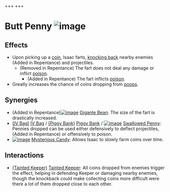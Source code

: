+++
+++

 # Butt Penny ![image](/image/Butt_Penny.png) 

Effects
---------


* Upon picking up a [coin](/wiki/Coins "Coins"), Isaac farts, [knocking back](/wiki/Knock-back "Knock-back") nearby enemies (Added in Repentance) and projectiles.
	+ (Removed in Repentance) The fart does not deal any damage or inflict [poison](/wiki/Poison "Poison").
		- (Added in Repentance) The fart inflicts [poison](/wiki/Poison "Poison").
* Greatly increases the chance of coins dropping from [poops](/wiki/Poop "Poop").


Synergies
-----------


* (Added in Repentance)[![image](/image/Gigante_Bean.png)](/wiki/Gigante_Bean "Gigante Bean") [Gigante Bean](/wiki/Gigante_Bean "Gigante Bean"): The size of the fart is drastically increased.
* [(IV Bag)](/wiki/IV_Bag "IV Bag") [IV Bag](/wiki/IV_Bag "IV Bag") / [(Piggy Bank)](/wiki/Piggy_Bank "Piggy Bank") [Piggy Bank](/wiki/Piggy_Bank "Piggy Bank") / [![image](/image/Swallowed_Penny.png)](/wiki/Swallowed_Penny "Swallowed Penny") [Swallowed Penny](/wiki/Swallowed_Penny "Swallowed Penny"): Pennies dropped can be used either defensively to deflect projectiles, (Added in Repentance) or offensively to poison.
* [![image](/image/Mysterious_Candy.png)](/wiki/Mysterious_Candy "Mysterious Candy") [Mysterious Candy](/wiki/Mysterious_Candy "Mysterious Candy"): Allows Isaac to slowly farm coins over time.


Interactions
--------------


* [(Tainted Keeper)](/wiki/Tainted_Keeper "Tainted Keeper") [Tainted Keeper](/wiki/Tainted_Keeper "Tainted Keeper"): All coins dropped from enemies trigger the effect, helping in defending Keeper or damaging nearby enemies, though the knockback could make collecting coins more difficult were there a lot of them dropped close to each other.


